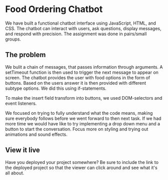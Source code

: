 # Food Ordering Chatbot

We have built a functional chatbot interface using JavaScript, HTML, and CSS. The chatbot can interact with users, ask questions, display messages, and respond with precision. The assignment was done in pairs/small groups.

## The problem

We bulit a chain of messages, that passes information through arguments. A setTimeout function is then used to trigger the next message to appear on screen.
The chatbot provides the user with food options in the form of buttons. Based on the users answer it is then provided with different subtype options. We did this using if-statements.

To make the insert field transform into buttons, we used DOM-selectors and event listeners.

We focused on trying to fully understand what the code means, making sure everybody follows before we went forward to then next task. 
If we had more time we would have like to try implementing a drop down menu and a button to start the conversation. Focus more on styling and trying out animations and sound effects. 

## View it live

Have you deployed your project somewhere? Be sure to include the link to the deployed project so that the viewer can click around and see what it's all about.
